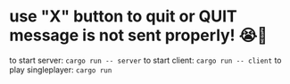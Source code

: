 # use "X" button to quit or QUIT message is not sent properly! 😭🙏
to start server: `cargo run -- server`
to start client: `cargo run -- client`
to play singleplayer: `cargo run`
